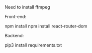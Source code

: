 

Need to install ffmpeg

Front-end:

npm install 
npm install react-router-dom

Backend:

pip3 install requirements.txt